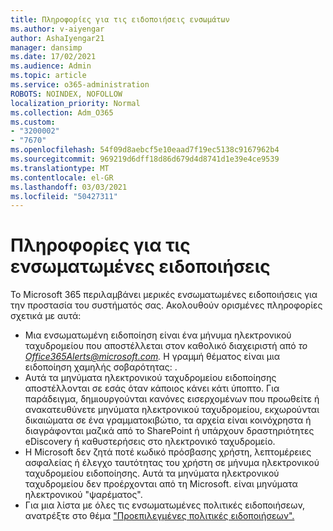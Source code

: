 ```yaml
---
title: Πληροφορίες για τις ειδοποιήσεις ενσωμάτων
ms.author: v-aiyengar
author: AshaIyengar21
manager: dansimp
ms.date: 17/02/2021
ms.audience: Admin
ms.topic: article
ms.service: o365-administration
ROBOTS: NOINDEX, NOFOLLOW
localization_priority: Normal
ms.collection: Adm_O365
ms.custom:
- "3200002"
- "7670"
ms.openlocfilehash: 54f09d8aebcf5e10eaad7f19ec5138c9167962b4
ms.sourcegitcommit: 969219d6dff18d86d679d4d8741d1e39e4ce9539
ms.translationtype: MT
ms.contentlocale: el-GR
ms.lasthandoff: 03/03/2021
ms.locfileid: "50427311"
---
```

# <a name="about-built-in-alerts"></a>Πληροφορίες για τις ενσωματωμένες ειδοποιήσεις

Το Microsoft 365 περιλαμβάνει μερικές ενσωματωμένες ειδοποιήσεις για την προστασία του συστήματός σας. Ακολουθούν ορισμένες πληροφορίες σχετικά με αυτά:

- Μια ενσωματωμένη ειδοποίηση είναι ένα μήνυμα ηλεκτρονικού ταχυδρομείου που αποστέλλεται στον καθολικό διαχειριστή από *το Office365Alerts@microsoft.com.* Η γραμμή θέματος είναι μια ειδοποίηση χαμηλής σοβαρότητας: <name of alert policy> .
- Αυτά τα μηνύματα ηλεκτρονικού ταχυδρομείου ειδοποίησης αποστέλλονται σε εσάς όταν κάποιος κάνει κάτι ύποπτο. Για παράδειγμα, δημιουργούνται κανόνες εισερχομένων που προωθείτε ή ανακατευθύνετε μηνύματα ηλεκτρονικού ταχυδρομείου, εκχωρούνται δικαιώματα σε ένα γραμματοκιβώτιο, τα αρχεία είναι κοινόχρηστα ή διαγράφονται μαζικά από το SharePoint ή υπάρχουν δραστηριότητες eDiscovery ή καθυστερήσεις στο ηλεκτρονικό ταχυδρομείο.
- Η Microsoft δεν ζητά ποτέ κωδικό πρόσβασης χρήστη, λεπτομέρειες ασφαλείας ή έλεγχο ταυτότητας του χρήστη σε μήνυμα ηλεκτρονικού ταχυδρομείου ειδοποίησης. Αυτά τα μηνύματα ηλεκτρονικού ταχυδρομείου δεν προέρχονται από τη Microsoft. είναι μηνύματα ηλεκτρονικού "ψαρέματος".
- Για μια λίστα με όλες τις ενσωματωμένες πολιτικές ειδοποιήσεων, ανατρέξτε στο θέμα ["Προεπιλεγμένες πολιτικές ειδοποιήσεων".](https://go.microsoft.com/fwlink/?linkid=2103170)